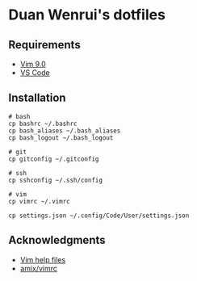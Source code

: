 # Duan Wenrui's dotfiles

## Requirements

+ [Vim 9.0](https://www.vim.org/vim90.php)
+ [VS Code](https://code.visualstudio.com)

## Installation

```shell
# bash
cp bashrc ~/.bashrc
cp bash_aliases ~/.bash_aliases
cp bash_logout ~/.bash_logout

# git
cp gitconfig ~/.gitconfig

# ssh
cp sshconfig ~/.ssh/config

# vim
cp vimrc ~/.vimrc

cp settings.json ~/.config/Code/User/settings.json
```

## Acknowledgments

+ [Vim help files](https://vimhelp.org)
+ [amix/vimrc](https://github.com/amix/vimrc)
